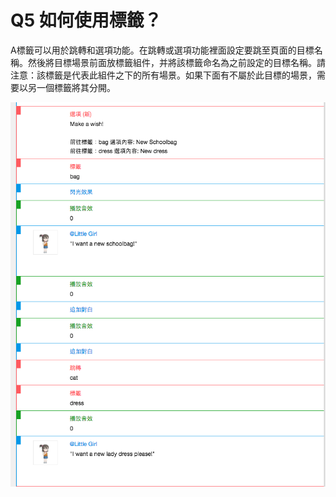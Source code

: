 # Q5 如何使用標籤？

A標籤可以用於跳轉和選項功能。在跳轉或選項功能裡面設定要跳至頁面的目標名稱。然後將目標場景前面放標籤組件，并將該標籤命名為之前設定的目標名稱。請注意：該標籤是代表此組件之下的所有場景。如果下面有不屬於此目標的場景，需要以另一個標籤將其分開。

![](resources/D5133737A37AB1B9C5F68E273CA757AB.png)
